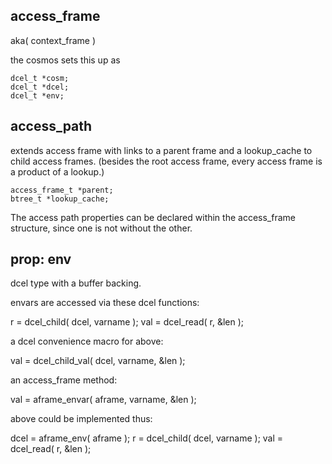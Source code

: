 


access_frame 
------------

aka( context_frame )


the cosmos sets this up as

    dcel_t *cosm;
    dcel_t *dcel;
    dcel_t *env;


access_path
-----------

extends access frame with links to a parent frame and a lookup_cache to child access frames.  (besides the root access frame, every access frame is a product of a lookup.)

    access_frame_t *parent;
    btree_t *lookup_cache;

The access path properties can be declared within the access_frame structure, since one is not without the other.


prop: env
---------
dcel type with a buffer backing.

envars are accessed via these dcel functions:

  r = dcel_child( dcel, varname );
  val = dcel_read( r, &len );

a dcel convenience macro for above:

  val = dcel_child_val( dcel, varname, &len );


an access_frame method:

  val = aframe_envar( aframe, varname, &len );

above could be implemented thus:

  dcel = aframe_env( aframe );
  r = dcel_child( dcel, varname );
  val = dcel_read( r, &len );


